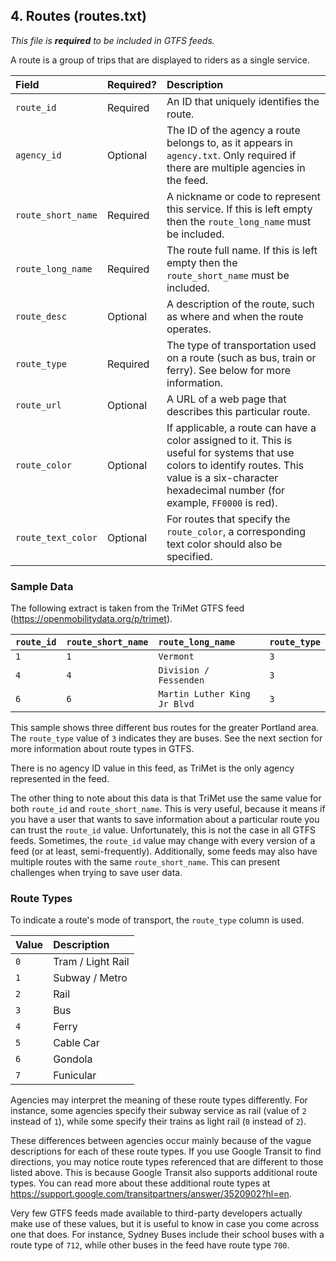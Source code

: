 ## 4. Routes (routes.txt)

*This file is ***required*** to be included in GTFS feeds.*

A route is a group of trips that are displayed to riders as a single
service.

| Field  | Required? | Description |
| :----- | :-------- | :---------- |
| `route_id` | Required | An ID that uniquely identifies the route. |
| `agency_id` | Optional | The ID of the agency a route belongs to, as it appears in `agency.txt`. Only required if there are multiple agencies in the feed. |
| `route_short_name` | Required | A nickname or code to represent this service. If this is left empty then the `route_long_name` must be included. |
| `route_long_name` | Required | The route full name. If this is left empty then the `route_short_name` must be included. |
| `route_desc` | Optional | A description of the route, such as where and when the route operates. |
| `route_type` | Required | The type of transportation used on a route (such as bus, train or ferry). See below for more information. |
| `route_url` | Optional | A URL of a web page that describes this particular route. |
| `route_color` | Optional | If applicable, a route can have a color assigned to it. This is useful for systems that use colors to identify routes. This value is a six-character hexadecimal number (for example, `FF0000` is red). |
| `route_text_color` | Optional | For routes that specify the `route_color`, a corresponding text color should also be specified. |

### Sample Data

The following extract is taken from the TriMet GTFS feed
(<https://openmobilitydata.org/p/trimet>).

| `route_id` | `route_short_name` | `route_long_name`            | `route_type` |
| :--------- | :----------------- | :--------------------------- | :----------- |
| `1`        | `1`                | `Vermont`                    | `3`          |
| `4`        | `4`                | `Division / Fessenden`       | `3`          |
| `6`        | `6`                | `Martin Luther King Jr Blvd` | `3`          |

This sample shows three different bus routes for the greater Portland
area. The `route_type` value of `3` indicates they are buses. See
the next section for more information about route types in GTFS.

There is no agency ID value in this feed, as TriMet is the only agency
represented in the feed.

The other thing to note about this data is that TriMet use the same
value for both `route_id` and `route_short_name`. This is very
useful, because it means if you have a user that wants to save
information about a particular route you can trust the `route_id`
value. Unfortunately, this is not the case in all GTFS feeds. Sometimes,
the `route_id` value may change with every version of a feed (or at
least, semi-frequently). Additionally, some feeds may also have multiple
routes with the same `route_short_name`. This can present challenges
when trying to save user data.

### Route Types

To indicate a route's mode of transport, the `route_type` column is
used.

| Value | Description       |
| :---- | :---------------- |
| `0`   | Tram / Light Rail |
| `1`   | Subway / Metro    |
| `2`   | Rail              |
| `3`   | Bus               |
| `4`   | Ferry             |
| `5`   | Cable Car         |
| `6`   | Gondola           |  
| `7`   | Funicular         |

Agencies may interpret the meaning of these route types differently. For
instance, some agencies specify their subway service as rail (value of
`2` instead of `1`), while some specify their trains as light rail
(`0` instead of `2`).

These differences between agencies occur mainly because of the vague
descriptions for each of these route types. If you use Google Transit to
find directions, you may notice route types referenced that are
different to those listed above. This is because Google Transit also
supports additional route types. You can read more about these
additional route types at
<https://support.google.com/transitpartners/answer/3520902?hl=en>.

Very few GTFS feeds made available to third-party developers actually
make use of these values, but it is useful to know in case you come
across one that does. For instance, Sydney Buses include their school
buses with a route type of `712`, while other buses in the feed have
route type `700`.

